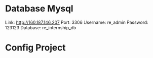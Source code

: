 # Database Mysql

Link: http://160.187.146.207
Port: 3306
Username: re_admin
Password: 123123
Database: re_internship_db

# Config Project